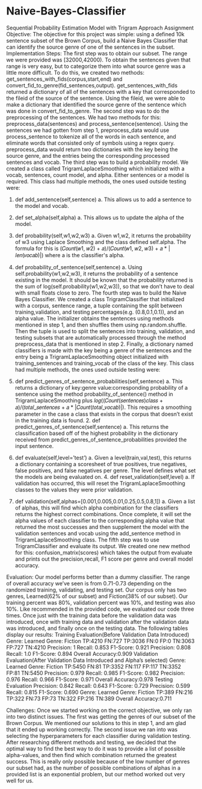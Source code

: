 # Naive-Bayes-Classifier
Sequential Probability Estimation Model with Trigram Approach
Assignment Objective:
The objective for this project was simple: using a defined 10k sentence subset of the Brown Corpus, build a Naive Bayes Classifier that can identify the source genre of one of the sentences in the subset.
Implementation Steps:
The first step was to obtain our subset. The range we were provided was [32000,42000). To obtain the sentences given that range is very easy, but to categorize them into what source genre was a little more difficult. To do this, we created two methods: get_sentences_with_fids(corpus,start,end) and convert_fid_to_genre(fid_sentences,output). get_sentences_with_fids returned a dictionary of all of the sentences with a key that corresponded to the fileid of the source of the sentence. Using the fileid, we were able to make a dictionary that identified the source genre of the sentence which was done in convert_fid_to_genre.
The second step was to do the preprocessing of the sentences. We had two methods for this: preprocess_data(sentences) and process_sentence(sentence). Using the sentences we had gotten from step 1, preprocess_data would use process_sentence to tokenize all of the words in each sentence, and eliminate words that consisted only of symbols using a regex query. preprocess_data would return two dictionaries with the key being the source genre, and the entries being the corresponding processed sentences and vocab.
The third step was to build a probability model. We created a class called TrigramLaplaceSmoothing which initialized with a vocab, sentences, count model, and alpha. Either sentences or a model is required. This class had multiple methods, the ones used outside testing were:
1. def add_sentence(self,sentence)
a. This allows us to add a sentence to the model and vocab.
2. def set_alpha(self,alpha)
a. This allows us to update the alpha of the model.
3. def probability(self,w1,w2,w3)
a. Given w1,w2, it returns the probability of w3 using Laplace Smoothing and the
class defined self.alpha. The formula for this is
(𝐶𝑜𝑢𝑛𝑡(𝑤1, 𝑤2) + 𝑎)/(𝐶𝑜𝑢𝑛𝑡(𝑤1, 𝑤2, 𝑤3) + 𝑎 * |𝑙𝑒𝑛(𝑣𝑜𝑐𝑎𝑏)|)
where a is the classifier's alpha.
  
 4. def probability_of_sentence(self,sentence)
a. Using self.probability(w1,w2,w3), it returns the probability of a sentence existing
in the model. It should be known that the probability returned is the sum of log(self.probability(w1,w2,w3)), so that we don’t have to deal with small floats close to zero.
The fourth step was to build the Naive Bayes Classifier. We created a class TrigramClassifier that initialized with a corpus, sentence range, a tuple containing the split between training,validation, and testing percentages(e.g. (0.8,0.1,0.1)), and an alpha value. The initializer obtains the sentences using methods mentioned in step 1, and then shuffles them using np.random.shuffle. Then the tuple is used to split the sentences into training, validation, and testing subsets that are automatically processed through the method preprocess_data that is mentioned in step 2. Finally, a dictionary named classifiers is made with the key being a genre of the sentences and the entry being a TrigramLaplaceSmoothing object initialized with training_sentences and training_vocab of the class of the key. This class had multiple methods, the ones used outside testing were:
1. def predict_genres_of_sentence_probabilities(self,sentence)
a. This returns a dictionary of key:genre value:corresponding probability of a
sentence using the method probability_of_sentence() method in TrigramLaplaceSmoothing plus
𝑙𝑜𝑔((𝐶𝑜𝑢𝑛𝑡(𝑠𝑒𝑛𝑡𝑒𝑛𝑐𝑒𝑠)𝑐𝑙𝑎𝑠𝑠 + 𝑎)/(𝑡𝑜𝑡𝑎𝑙_𝑠𝑒𝑛𝑡𝑒𝑛𝑐𝑒𝑠 + 𝑎 * |𝐶𝑜𝑢𝑛𝑡(𝑡𝑜𝑡𝑎𝑙_𝑣𝑜𝑐𝑎𝑏)|).
This requires a smoothing parameter in the case a class that exists in the corpus
that doesn’t exist in the training data is found. 2. def predict_genres_of_sentence(self,sentence)
a. This returns the classification based off of the highest probability in the dictionary received from predict_genres_of_sentence_probabilities provided the input sentence.
3. def evaluate(self,level=’test’)
a. Given a level(train,val,test), this returns a dictionary containing a scoresheet of
true positives, true negatives, false positives, and false negatives per genre. The
level defines what set the models are being evaluated on. 4. def reset_validation(self,level)
a. If validation has occurred, this will reset the TrigramLaplaceSmoothing classes to the values they were prior validation.
5. def validation(self,alphas=[0.001,0.005,0.01,0.25,0.5,0.8,1])
a. Given a list of alphas, this will find which alpha combination for the classifiers
returns the highest correct combinations. Once complete, it will set the alpha values of each classifier to the corresponding alpha value that returned the most successes and then supplement the model with the validation sentences and vocab using the add_sentence method in TrigramLaplaceSmoothing class.
The fifth step was to use TrigramClassifier and evaluate its output. We created one new method for this: confusion_matrix(scores) which takes the output from evaluate and prints out the precision,recall, F1 score per genre and overall model accuracy.

 Evaluation:
Our model performs better than a dummy classifier. The range of overall accuracy we’ve seen is from 0.71-0.73 depending on the randomized training, validating, and testing set. Our corpus only has two genres, Learned(62% of our subset) and Fiction(38% of our subset). Our training percent was 80%, validation percent was 10%, and testing was also 10%. Like recommended in the provided code, we evaluated our code three times. Once just with the training data before the validation data was introduced, once with training data and validation after the validation data was introduced, and finally once on the testing data. The following tables display our results:
Training Evaluation(Before Validation Data Introduced)
   Genre: Learned
Genre: Fiction
TP:4210
FN:727
TP:3036
FN:0
FP:0
TN:3063
FP:727
TN:4210
Precision: 1 Recall: 0.853 F1-Score: 0.921
Precision: 0.808 Recall: 1.0 F1-Score: 0.894
Overall Accuracy:0.909
Validation Evaluation(After Validation Data Introduced and Alpha’s selected)
 Genre: Learned
Genre: Fiction
TP:5450
FN:81
TP:3352
FN:117
FP:117
TN:3352
FP:81
TN:5450
 Precision: 0.979 Recall: 0.985 F1-Score: 0.982
Precision: 0.976 Recall: 0.966 F1-Score: 0.971
Overall Accuracy:0.978
Testing Evaluation
Precision: 0.842 Recall: 0.643 F1-Score: 0.729
Precision: 0.599 Recall: 0.815 F1-Score: 0.690
 Genre: Learned
Genre: Fiction
TP:389
FN:216
TP:322
FN:73
FP:73
TN:322
FP:216
TN:389
 Overall Accuracy:0.711

Challenges:
Once we started working on the correct objective, we only ran into two distinct issues. The first was getting the genres of our subset of the Brown Corpus. We mentioned our solutions to this in step 1, and am glad that it ended up working correctly. The second issue we ran into was selecting the hyperparameters for each classifier during validation testing. After researching different methods and testing, we decided that the optimal way to find the best way to do it was to provide a list of possible alpha-values, and then find which combination returned the greatest success. This is really only possible because of the low number of genres our subset had, as the number of possible combinations of alphas in a provided list is an exponential problem, but our method worked out very well for us.
